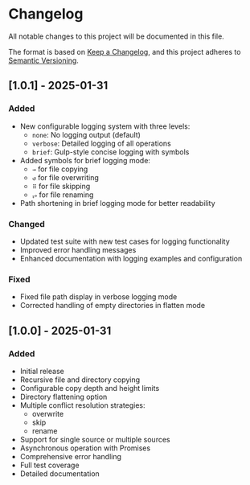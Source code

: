 # Changelog
All notable changes to this project will be documented in this file.

The format is based on [Keep a Changelog](https://keepachangelog.com/en/1.0.0/),
and this project adheres to [Semantic Versioning](https://semver.org/spec/v2.0.0.html).

## [1.0.1] - 2025-01-31

### Added
- New configurable logging system with three levels:
  - `none`: No logging output (default)
  - `verbose`: Detailed logging of all operations
  - `brief`: Gulp-style concise logging with symbols
- Added symbols for brief logging mode:
  - `→` for file copying
  - `↺` for file overwriting
  - `⠿` for file skipping
  - `⥅` for file renaming
- Path shortening in brief logging mode for better readability

### Changed
- Updated test suite with new test cases for logging functionality
- Improved error handling messages
- Enhanced documentation with logging examples and configuration

### Fixed
- Fixed file path display in verbose logging mode
- Corrected handling of empty directories in flatten mode

## [1.0.0] - 2025-01-31

### Added
- Initial release
- Recursive file and directory copying
- Configurable copy depth and height limits
- Directory flattening option
- Multiple conflict resolution strategies:
  - overwrite
  - skip
  - rename
- Support for single source or multiple sources
- Asynchronous operation with Promises
- Comprehensive error handling
- Full test coverage
- Detailed documentation
